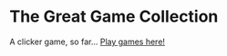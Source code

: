 # The Great Game Collection
A clicker game, so far...
[Play games here!](/index.html "Clicker Game")
